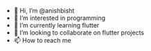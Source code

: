 - 👋 Hi, I’m @anishbisht
- 👀 I’m interested in programming
- 🌱 I’m currently learning flutter
- 💞️ I’m looking to collaborate on flutter projects
- 📫 How to reach me 

<!---
anishbisht/anishbisht is a ✨ special ✨ repository because its `README.md` (this file) appears on your GitHub profile.
You can click the Preview link to take a look at your changes.
--->
